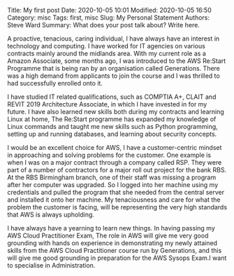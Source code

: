  Title: My first post
Date: 2020-10-05 10:01
Modified: 2020-10-05 16:50
Category: misc
Tags: first, misc
Slug: My Personal Statement
Authors: Steve Ward
Summary: What does your post talk about? Write here.

A proactive, tenacious, caring individual, I have always have an interest in technology and computing. I have worked for IT agencies on various contracts mainly around the midlands area. With my current role as a Amazon Associate, some months ago, I was introduced to the 
AWS Re:Start Programme that is being ran by an organisation called Generations. 
There was a high demand from applicants to join the course and I was thrilled to had successfully enrolled onto it.  

I have studied IT related qualifications, such as  COMPTIA A+, CLAIT and REVIT 2019 Architecture Associate, in which I have  invested in for my future.
I have also  learned new skills both during my contracts and learning Linux at home,
The Re:Start programme has expanded my knowledge of Linux commands  and taught me new skills such as Python programming,  setting up and running databases, and learning about security concepts. 


I would be an excellent choice for AWS, I have a customer-centric mindset in approaching and solving problems for the customer.
One example is when I was on a major contract through a company called RSP. They were part of a number of contractors for a major roll out project for the bank RBS. At the  RBS Birmingham branch, one of their staff was missing a program after her computer was upgraded.
So I logged into her machine using my credentials and pulled the program that she needed from the central server and installed it onto her machine.
 My tenaciousness and care for what the problem the customer is facing, will be representing the very high standards that AWS is always upholding.

 
I have always have a yearning to learn new things. In having passing my AWS Cloud Practitioner Exam,  The role in AWS will give me very good grounding with hands on experience in demonstrating my newly attained skills from the AWS Cloud Practitioner course run by Generations, and this will give me good grounding in preparation for the AWS Sysops Exam.I want to specialise in Administration. 
